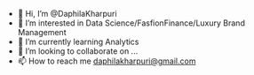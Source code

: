 - 👋 Hi, I’m @DaphilaKharpuri
- 👀 I’m interested in Data Science/FasfionFinance/Luxury Brand Management
- 🌱 I’m currently learning Analytics
- 💞️ I’m looking to collaborate on ...
- 📫 How to reach me daphilakharpuri@gmail.com

<!---
DaphilaKharpuri/DaphilaKharpuri is a ✨ special ✨ repository because its `README.md` (this file) appears on your GitHub profile.
You can click the Preview link to take a look at your changes.
--->
